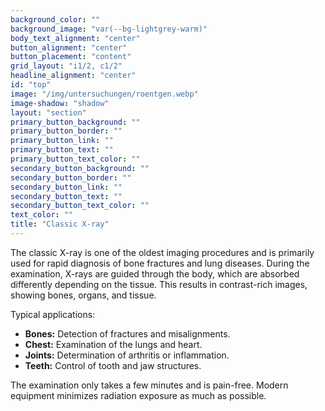 ```yaml
---
background_color: ""
background_image: "var(--bg-lightgrey-warm)"
body_text_alignment: "center"
button_alignment: "center"
button_placement: "content"
grid_layout: "i1/2, c1/2"
headline_alignment: "center"
id: "top"
image: "/img/untersuchungen/roentgen.webp"
image-shadow: "shadow"
layout: "section"
primary_button_background: ""
primary_button_border: ""
primary_button_link: ""
primary_button_text: ""
primary_button_text_color: ""
secondary_button_background: ""
secondary_button_border: ""
secondary_button_link: ""
secondary_button_text: ""
secondary_button_text_color: ""
text_color: ""
title: "Classic X-ray"
---
```


The classic X-ray is one of the oldest imaging procedures and is primarily used for rapid diagnosis of bone fractures and lung diseases. During the examination, X-rays are guided through the body, which are absorbed differently depending on the tissue. This results in contrast-rich images, showing bones, organs, and tissue.

Typical applications:

- **Bones:** Detection of fractures and misalignments.
- **Chest:** Examination of the lungs and heart.
- **Joints:** Determination of arthritis or inflammation.
- **Teeth:** Control of tooth and jaw structures.

The examination only takes a few minutes and is pain-free. Modern equipment minimizes radiation exposure as much as possible.